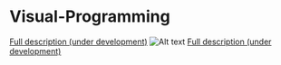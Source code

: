 # Visual-Programming
[Full description (under development)](https://jkallu.github.io/Visual-Programming/)
![Alt text](https://github.com/jkallu/Visual-Programming/blob/master/vp.png?raw=true "Title")
[Full description (under development)](https://jkallu.github.io/Visual-Programming/)
